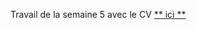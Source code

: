 



Travail de la semaine 5 avec le CV [** ici **](https://htmlpreview.github.io/?https://github.com/audehumbert/Semaine-5-/blob/master/Cv%20Simplon.html)



